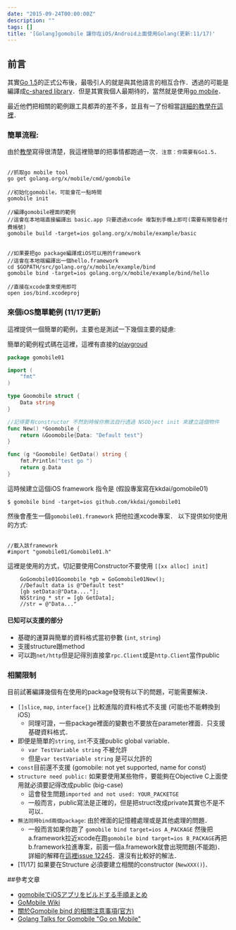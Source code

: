 ```yaml
---
date: "2015-09-24T00:00:00Z"
description: ""
tags: []
title: '[Golang]gomobile 讓你在iOS/Android上面使用Golang(更新:11/17)'
---
```




## 前言

其實[Go 1.5](https://golang.org/doc/go1.5)的正式公布後，最吸引人的就是與其他語言的相互合作．透過的可能是編譯成[c-shared library](https://golang.org/doc/go1.5#compiler_and_tools)．但是其實我個人最期待的，當然就是使用[go mobile](https://github.com/golang/mobile)．

最近他們把相關的範例跟工具都弄的差不多，並且有一了份相當[詳細的教學在這裡](https://github.com/golang/go/wiki/Mobile)．


### 簡單流程:

由於[教學](https://github.com/golang/go/wiki/Mobile)寫得很清楚，我這裡簡單的把事情都跑過一次．`注意：你需要有Go1.5`．


```

//抓取go mobile tool
go get golang.org/x/mobile/cmd/gomobile

//初始化gomobile，可能會花一點時間
gomobile init

//編譯gomobile裡面的範例
//這會在本地端直接編譯出 basic.app 只要透過xcode 複製到手機上即可(需要有開發者付費帳號)
gomobile build -target=ios golang.org/x/mobile/example/basic


//如果要把go package編譯成iOS可以用的framework
//這會在本地端編譯出一個hello.framework
cd $GOPATH/src/golang.org/x/mobile/example/bind
gomobile bind -target=ios golang.org/x/mobile/example/bind/hello

//直接在xcode拿來使用即可
open ios/bind.xcodeproj

```  

### 來個iOS簡單範例 (11/17更新)

這裡提供一個簡單的範例，主要也是測試一下幾個主要的疑慮:

簡單的範例程式碼在這裡，這裡有直接的[playgroud](http://play.golang.org/p/lrn7K9NiTs)

```go
package gomobile01

import (
	"fmt"
)

type Goomobile struct {
	Data string
}

//記得要有constructor 不然到時候你無法自行透過 NSObject init 來建立這個物件
func New() *Goomobile {
	return &Goomobile{Data: "Default test"}
}

func (g *Goomobile) GetData() string {
	fmt.Println("test go ")
	return g.Data
}
```

這時候建立這個iOS framework 指令是 (假設專案寫在kkdai/gomobile01)

```
$ gomobile bind -target=ios github.com/kkdai/gomobile01
```

然後會產生一個`gomobile01.framework` 把他拉進xcode專案． 以下提供如何使用的方式:

```objc

//載入該framework	
#import "gomobile01/Gomobile01.h"

```

這裡是使用的方式，切記要使用Constructor不要使用 `[[xx alloc] init]`

```objc
    GoGomobile01Goomobile *gb = GoGomobile01New();
    //Default data is @"Default test"
    [gb setData:@"Data...."];
    NSString * str = [gb GetData];
    //str = @"Data..."
```

#### 已知可以支援的部分

- 基礎的運算與簡單的資料格式當初參數 (`int`, `string`)
- 支援structure跟method
- 可以跑`net/http`但是記得別直接拿`rpc.Client`或是`http.Client`當作public


### 相關限制

目前試著編譯幾個有在使用的package發現有以下的問題，可能需要解決．


- `[]slice`, `map`, `interface{}` 比較進階的資料格式不支援 (可能也不能轉換到iOS)
    - 同理可證，一些package裡面的變數也不要放在parameter裡面．只支援基礎資料格式．
- 即便是簡單的`string`, `int`不支援public global variable．
    - `var TestVariable string` 不被允許
    - 但是`var testVariable string` 是可以允許的
- `const`目前還不支援 (gomobile: not yet supported, name for const)
- `structure need public:` 如果要使用某些物件，要能夠在Objective C上面使用就必須要記得改成public (big-case)
    - 這會發生問題`imported and not used: YOUR_PACKETGE`
    - 一般而言，public寫法是正確的，但是把struct改成private其實也不是不可以．
- `無法同時bind兩個package`: 由於裡面的記憶體處理或是其他處理的問題． 
    - 一般而言如果你跑了 `gomobile bind target=ios A_PACKAGE` 然後把a.framework拉近xcode在跑`gomobile bind target=ios B_PACKAGE`再把b.framework拉進專案，前面一個a.framework就會出現問題(不能跑)． 詳細的解釋在[這裡issue 12245](https://github.com/golang/go/issues/12245)．還沒有比較好的解法．
- [11/17] 如果要在Structure 必須要建立相關的constructor (`NewXXX()`)．
    
   

##參考文章

- [gomobileでiOSアプリをビルドする手順まとめ](http://golang.rdy.jp/2015/09/21/ios-gomobile/)
- [GoMobile Wiki](https://github.com/golang/go/wiki/Mobile)
- [關於Gomobile bind 的相關注意事項(官方)](https://godoc.org/golang.org/x/mobile/cmd/gobind)
- [Golang Talks for Gomobile "Go on Mobile"](https://talks.golang.org/2015/gophercon-go-on-mobile.slide)
